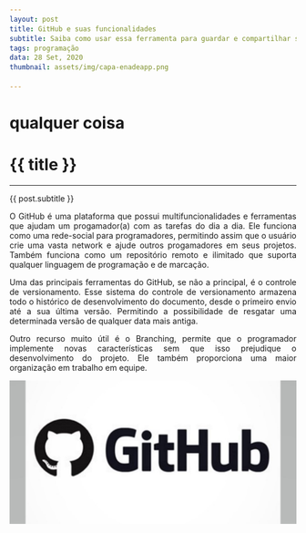 ```yaml
---
layout: post
title: GitHub e suas funcionalidades
subtitle: Saiba como usar essa ferramenta para guardar e compartilhar seus projetos!
tags: programação
data: 28 Set, 2020
thumbnail: assets/img/capa-enadeapp.png

---
```

# qualquer coisa

<div class="jumbotron jumbotron-fluid jblog">
  <div class="container">
    <h1>{{ title }}</h1>
    <hr>
    <p>{{ post.subtitle }}</p>
  </div>
</div>

<p align="justify"> O GitHub é uma plataforma que possui multifuncionalidades e ferramentas que ajudam um progamador(a) com as tarefas do dia a dia. Ele funciona como uma rede-social para programadores, permitindo assim que o usuário crie uma vasta network e ajude outros progamadores em seus projetos. Também funciona como um repositório remoto e ilimitado que suporta qualquer linguagem de programação e de marcação. </p>

<p align="justify"> Uma das principais ferramentas do GitHub, se não a principal, é o controle de versionamento. Esse sistema do controle de versionamento armazena todo o histórico de desenvolvimento do documento, desde o primeiro envio até a sua última versão. Permitindo a possibilidade de resgatar uma determinada versão de qualquer data mais antiga. </p>

<p align="justify"> Outro recurso muito útil é o Branching, permite que o programador implemente novas características sem que isso prejudique o desenvolvimento do projeto. Ele também proporciona uma maior organização em trabalho em equipe. </p>

![teste imagem](https://raw.githubusercontent.com/JesseSRodrigues/JesseSRodrigues.github.io/master/assets/img/GitHub-post.jpg)